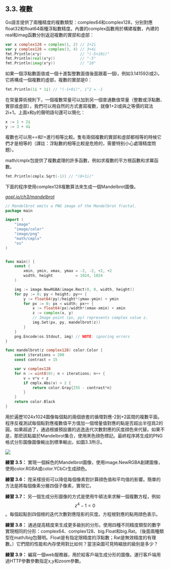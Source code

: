 ## 3.3. 複數

Go語言提供了兩種精度的複數類型：complex64和complex128，分别對應float32和float64兩種浮點數精度。內置的complex函數用於構建複數，內建的real和imag函數分别返迴複數的實部和虛部：

```Go
var x complex128 = complex(1, 2) // 1+2i
var y complex128 = complex(3, 4) // 3+4i
fmt.Println(x*y)                 // "(-5+10i)"
fmt.Println(real(x*y))           // "-5"
fmt.Println(imag(x*y))           // "10"
```

如果一個浮點數面值或一個十進製整數面值後面跟着一個i，例如3.141592i或2i，它將構成一個複數的虛部，複數的實部是0：

```Go
fmt.Println(1i * 1i) // "(-1+0i)", i^2 = -1
```

在常量算術規則下，一個複數常量可以加到另一個普通數值常量（整數或浮點數、實部或虛部），我們可以用自然的方式書寫複數，就像1+2i或與之等價的寫法2i+1。上面x和y的聲明語句還可以簡化：

```Go
x := 1 + 2i
y := 3 + 4i
```

複數也可以用==和!=進行相等比較。隻有兩個複數的實部和虛部都相等的時候它們才是相等的（譯註：浮點數的相等比較是危險的，需要特别小心處理精度問題）。

math/cmplx包提供了複數處理的許多函數，例如求複數的平方根函數和求冪函數。

```Go
fmt.Println(cmplx.Sqrt(-1)) // "(0+1i)"
```

下面的程序使用complex128複數算法來生成一個Mandelbrot圖像。

<u><i>gopl.io/ch3/mandelbrot</i></u>
```Go
// Mandelbrot emits a PNG image of the Mandelbrot fractal.
package main

import (
	"image"
	"image/color"
	"image/png"
	"math/cmplx"
	"os"
)


func main() {
	const (
		xmin, ymin, xmax, ymax = -2, -2, +2, +2
		width, height          = 1024, 1024
	)

	img := image.NewRGBA(image.Rect(0, 0, width, height))
	for py := 0; py < height; py++ {
		y := float64(py)/height*(ymax-ymin) + ymin
		for px := 0; px < width; px++ {
			x := float64(px)/width*(xmax-xmin) + xmin
			z := complex(x, y)
			// Image point (px, py) represents complex value z.
			img.Set(px, py, mandelbrot(z))
		}
	}
	png.Encode(os.Stdout, img) // NOTE: ignoring errors
}

func mandelbrot(z complex128) color.Color {
	const iterations = 200
	const contrast = 15

	var v complex128
	for n := uint8(0); n < iterations; n++ {
		v = v*v + z
		if cmplx.Abs(v) > 2 {
			return color.Gray{255 - contrast*n}
		}
	}
	return color.Black
}
```

用於遍歷1024x1024圖像每個點的兩個嵌套的循環對應-2到+2區間的複數平面。程序反複測試每個點對應複數值平方值加一個增量值對應的點是否超出半徑爲2的圓。如果超過了，通過根據預設置的逃逸迭代次數對應的灰度顔色來代替。如果不是，那麽該點屬於Mandelbrot集合，使用黑色顔色標記。最終程序將生成的PNG格式分形圖像圖像輸出到標準輸出，如圖3.3所示。

![](../images/ch3-03.png)

**練習 3.5：** 實現一個綵色的Mandelbrot圖像，使用image.NewRGBA創建圖像，使用color.RGBA或color.YCbCr生成顔色。

**練習 3.6：** 陞采樣技術可以降低每個像素對計算顔色值和平均值的影響。簡單的方法是將每個像素分層四個子像素，實現它。

**練習 3.7：** 另一個生成分形圖像的方式是使用牛頓法來求解一個複數方程，例如$$z^4-1=0$$。每個起點到四個根的迭代次數對應陰影的灰度。方程根對應的點用顔色表示。

**練習 3.8：** 通過提高精度來生成更多級别的分形。使用四種不同精度類型的數字實現相同的分形：complex64、complex128、big.Float和big.Rat。（後面兩種類型在math/big包聲明。Float是有指定限精度的浮點數；Rat是無效精度的有理數。）它們間的性能和內存使用對比如何？當渲染圖可見時縮放的級别是多少？

**練習 3.9：** 編寫一個web服務器，用於給客戶端生成分形的圖像。運行客戶端用過HTTP參數參數指定x,y和zoom參數。
